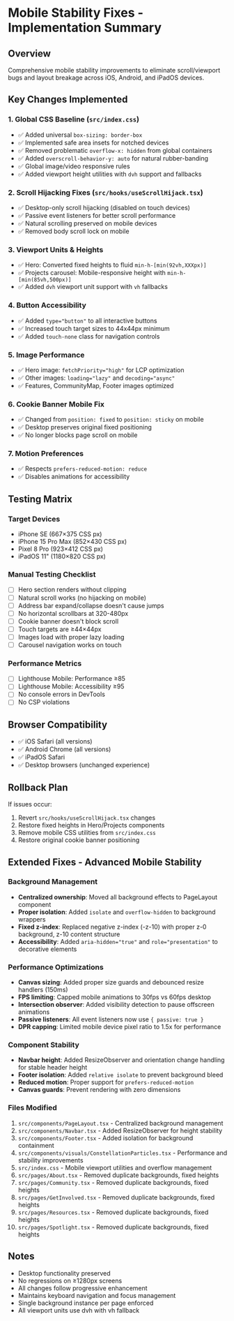 # Mobile Stability Fixes - Implementation Summary

## Overview
Comprehensive mobile stability improvements to eliminate scroll/viewport bugs and layout breakage across iOS, Android, and iPadOS devices.

## Key Changes Implemented

### 1. Global CSS Baseline (`src/index.css`)
- ✅ Added universal `box-sizing: border-box`
- ✅ Implemented safe area insets for notched devices
- ✅ Removed problematic `overflow-x: hidden` from global containers
- ✅ Added `overscroll-behavior-y: auto` for natural rubber-banding
- ✅ Global image/video responsive rules
- ✅ Added viewport height utilities with `dvh` support and fallbacks

### 2. Scroll Hijacking Fixes (`src/hooks/useScrollHijack.tsx`)
- ✅ Desktop-only scroll hijacking (disabled on touch devices)
- ✅ Passive event listeners for better scroll performance
- ✅ Natural scrolling preserved on mobile devices
- ✅ Removed body scroll lock on mobile

### 3. Viewport Units & Heights
- ✅ Hero: Converted fixed heights to fluid `min-h-[min(92vh,XXXpx)]`
- ✅ Projects carousel: Mobile-responsive height with `min-h-[min(85vh,500px)]`
- ✅ Added `dvh` viewport unit support with `vh` fallbacks

### 4. Button Accessibility
- ✅ Added `type="button"` to all interactive buttons
- ✅ Increased touch target sizes to 44x44px minimum
- ✅ Added `touch-none` class for navigation controls

### 5. Image Performance
- ✅ Hero image: `fetchPriority="high"` for LCP optimization
- ✅ Other images: `loading="lazy"` and `decoding="async"`
- ✅ Features, CommunityMap, Footer images optimized

### 6. Cookie Banner Mobile Fix
- ✅ Changed from `position: fixed` to `position: sticky` on mobile
- ✅ Desktop preserves original fixed positioning
- ✅ No longer blocks page scroll on mobile

### 7. Motion Preferences
- ✅ Respects `prefers-reduced-motion: reduce`
- ✅ Disables animations for accessibility

## Testing Matrix

### Target Devices
- iPhone SE (667×375 CSS px)
- iPhone 15 Pro Max (852×430 CSS px) 
- Pixel 8 Pro (923×412 CSS px)
- iPadOS 11" (1180×820 CSS px)

### Manual Testing Checklist
- [ ] Hero section renders without clipping
- [ ] Natural scroll works (no hijacking on mobile)
- [ ] Address bar expand/collapse doesn't cause jumps
- [ ] No horizontal scrollbars at 320-480px
- [ ] Cookie banner doesn't block scroll
- [ ] Touch targets are ≥44×44px
- [ ] Images load with proper lazy loading
- [ ] Carousel navigation works on touch

### Performance Metrics
- [ ] Lighthouse Mobile: Performance ≥85
- [ ] Lighthouse Mobile: Accessibility ≥95
- [ ] No console errors in DevTools
- [ ] No CSP violations

## Browser Compatibility
- ✅ iOS Safari (all versions)
- ✅ Android Chrome (all versions)
- ✅ iPadOS Safari
- ✅ Desktop browsers (unchanged experience)

## Rollback Plan
If issues occur:
1. Revert `src/hooks/useScrollHijack.tsx` changes
2. Restore fixed heights in Hero/Projects components
3. Remove mobile CSS utilities from `src/index.css`
4. Restore original cookie banner positioning

## Extended Fixes - Advanced Mobile Stability

### Background Management
- **Centralized ownership**: Moved all background effects to PageLayout component
- **Proper isolation**: Added `isolate` and `overflow-hidden` to background wrappers
- **Fixed z-index**: Replaced negative z-index (-z-10) with proper z-0 background, z-10 content structure
- **Accessibility**: Added `aria-hidden="true"` and `role="presentation"` to decorative elements

### Performance Optimizations
- **Canvas sizing**: Added proper size guards and debounced resize handlers (150ms)
- **FPS limiting**: Capped mobile animations to 30fps vs 60fps desktop
- **Intersection observer**: Added visibility detection to pause offscreen animations
- **Passive listeners**: All event listeners now use `{ passive: true }`
- **DPR capping**: Limited mobile device pixel ratio to 1.5x for performance

### Component Stability
- **Navbar height**: Added ResizeObserver and orientation change handling for stable header height
- **Footer isolation**: Added `relative isolate` to prevent background bleed
- **Reduced motion**: Proper support for `prefers-reduced-motion`
- **Canvas guards**: Prevent rendering with zero dimensions

### Files Modified
1. `src/components/PageLayout.tsx` - Centralized background management
2. `src/components/Navbar.tsx` - Added ResizeObserver for height stability  
3. `src/components/Footer.tsx` - Added isolation for background containment
4. `src/components/visuals/ConstellationParticles.tsx` - Performance and stability improvements
5. `src/index.css` - Mobile viewport utilities and overflow management
6. `src/pages/About.tsx` - Removed duplicate backgrounds, fixed heights
7. `src/pages/Community.tsx` - Removed duplicate backgrounds, fixed heights  
8. `src/pages/GetInvolved.tsx` - Removed duplicate backgrounds, fixed heights
9. `src/pages/Resources.tsx` - Removed duplicate backgrounds, fixed heights
10. `src/pages/Spotlight.tsx` - Removed duplicate backgrounds, fixed heights

## Notes
- Desktop functionality preserved
- No regressions on ≥1280px screens
- All changes follow progressive enhancement
- Maintains keyboard navigation and focus management
- Single background instance per page enforced
- All viewport units use dvh with vh fallback